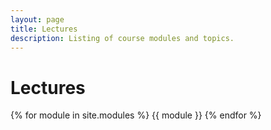```yaml
---
layout: page
title: Lectures
description: Listing of course modules and topics.
---
```


# Lectures

{% for module in site.modules %}
{{ module }}
{% endfor %}
